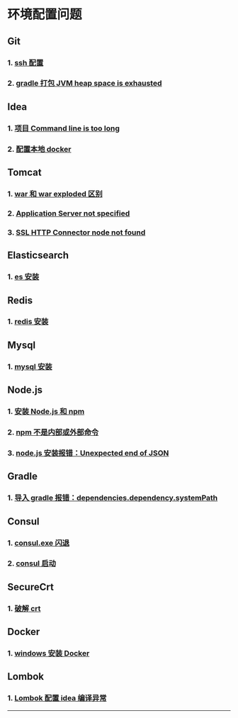 # 环境配置问题

## Git

### 1. [ssh 配置](https://www.cnblogs.com/hafiz/p/8146324.html)

### 2. [gradle 打包 JVM heap space is exhausted](https://blog.csdn.net/qq_33697094/article/details/97674109)

## Idea

### 1. [项目 Command line is too long](https://blog.csdn.net/wochunyang/article/details/84776813)

### 2. [配置本地 docker](https://blog.csdn.net/jacksonary/article/details/78974344)

## Tomcat

### 1. [war 和 war exploded 区别](https://note.youdao.com/ynoteshare1/index.html?id=4e88fd3cf9b46773b21d1e37e8515f54&type=note)

### 2. [Application Server not specified](https://note.youdao.com/ynoteshare1/index.html?id=618496af8eb2cdf6344ed326ea394ddb&type=note)

### 3. [SSL HTTP Connector node not found](https://note.youdao.com/ynoteshare1/index.html?id=bd7044b8212017e2e7ff582dcdaf9fd9&type=note)

## Elasticsearch

### 1. [es 安装](https://www.cnblogs.com/tangyin/p/10830142.html)

## Redis

### 1. [redis 安装](https://www.runoob.com/redis/redis-install.html)

## Mysql

### 1. [mysql 安装](https://www.runoob.com/mysql/mysql-install.html)

## Node.js

### 1. [安装 Node.js 和 npm](https://www.liaoxuefeng.com/wiki/1022910821149312/1023025597810528)

### 2. [npm 不是内部或外部命令](https://blog.csdn.net/weixin_41722928/article/details/82753022)

### 3. [node.js 安装报错：Unexpected end of JSON](https://note.youdao.com/ynoteshare1/index.html?id=d1a96fbe3e20697dd0b96ccbb2f65786&type=note)

## Gradle

### 1. [导入 gradle 报错：dependencies.dependency.systemPath](https://note.youdao.com/ynoteshare1/index.html?id=2e3070e6c119a114dffc997c2671571f&type=note)

## Consul

### 1. [consul.exe 闪退](https://blog.csdn.net/benben_2015/article/details/89394459)

### 2. [consul 启动](https://note.youdao.com/ynoteshare1/index.html?id=c4b8cf18cddc30a67785afecdf15c014&type=note)

## SecureCrt

### 1. [破解 crt](http://www.3322.cc/soft/40244.html)

## Docker

### 1. [windows 安装 Docker](https://www.runoob.com/docker/windows-docker-install.html)

## Lombok

### 1. [Lombok 配置 idea 编译异常](https://note.youdao.com/ynoteshare1/index.html?id=da60779fe775955833209f14a0b852f5&type=note)

---













<comment-comment/>